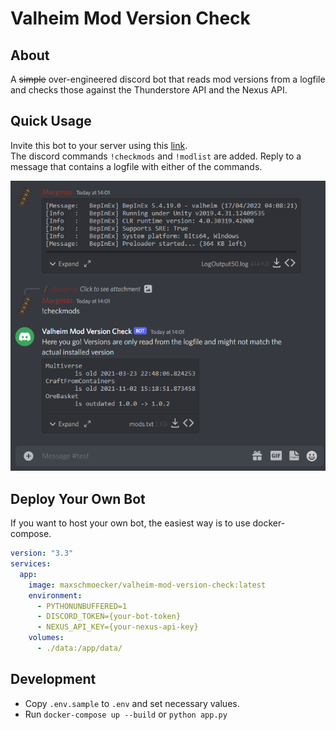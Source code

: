 # Valheim Mod Version Check

## About
A ~~simple~~ over-engineered discord bot that reads mod versions from a logfile and checks those against the Thunderstore API and the Nexus API.

## Quick Usage
Invite this bot to your server using this [link](https://discord.com/api/oauth2/authorize?client_id=972794598856474664&permissions=100352&scope=bot).\
The discord commands `!checkmods` and `!modlist` are added.
Reply to a message that contains a logfile with either of the commands.

![example](Docs/DiscordExample.png)

## Deploy Your Own Bot
If you want to host your own bot, the easiest way is to use docker-compose.

```yaml
version: "3.3"
services:
  app:
    image: maxschmoecker/valheim-mod-version-check:latest
    environment:
      - PYTHONUNBUFFERED=1
      - DISCORD_TOKEN={your-bot-token}
      - NEXUS_API_KEY={your-nexus-api-key}
    volumes:
      - ./data:/app/data/
```

## Development
- Copy `.env.sample` to `.env` and set necessary values.
- Run `docker-compose up --build` or `python app.py`
